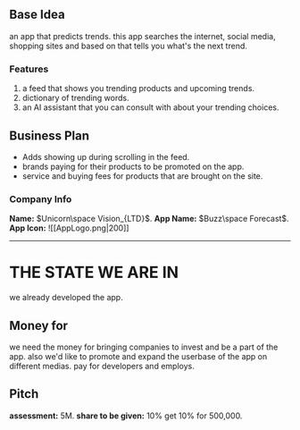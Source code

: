## Base Idea
an app that predicts trends. this app searches the internet, social media, shopping sites and based on that tells you what's the next trend.
### Features
1. a feed that shows you trending products and upcoming trends.
2. dictionary of trending words.
3. an AI assistant that you can consult with about your trending choices.
## Business Plan
- Adds showing up during scrolling in the feed.
- brands paying for their products to be promoted on the app.
- service and buying fees for products that are brought on the site.
### Company Info
**Name:** $Unicorn\space Vision_{LTD}$.
**App Name:** $Buzz\space Forecast$.
**App Icon:** 
![[AppLogo.png|200]]
***
# THE STATE WE ARE IN
we already developed the app.
## Money for
we need the money for bringing companies to invest and be a part of the app.
also we'd like to promote and expand the userbase of the app on different medias.
pay for developers and employs.
## Pitch
**assessment:** 5M.
**share to be given:** 10%
get 10% for 500,000.